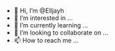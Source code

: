 - 👋 Hi, I’m @Elljayh
- 👀 I’m interested in ...
- 🌱 I’m currently learning ...
- 💞️ I’m looking to collaborate on ...
- 📫 How to reach me ...

<!---
Elljayh/Elljayh is a ✨ special ✨ repository because its `README.md` (this file) appears on your GitHub profile.
You can click the Preview link to take a look at your changes.
--->
